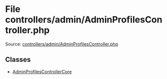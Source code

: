 File controllers/admin/AdminProfilesController.php
=========
Source: [controllers/admin/AdminProfilesController.php](https://github.com/PrestaShop/PrestaShop/blob/1.6.1.1/controllers/admin/AdminProfilesController.php)


Classes
-------

* [AdminProfilesControllerCore](class.AdminProfilesControllerCore)


